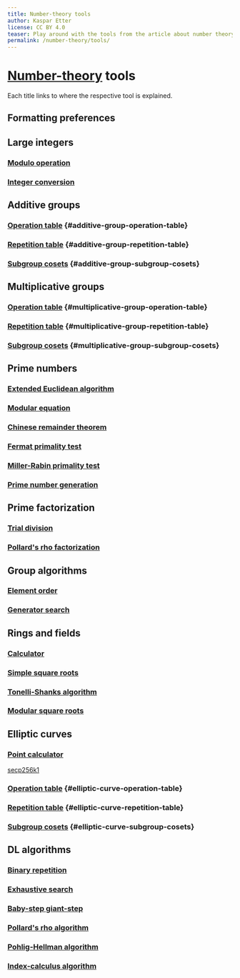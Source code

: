 ```yaml
---
title: Number-theory tools
author: Kaspar Etter
license: CC BY 4.0
teaser: Play around with the tools from the article about number theory.
permalink: /number-theory/tools/
---
```


# [Number-theory](/number-theory/) tools

Each title links to where the respective tool is explained.


## Formatting preferences


<div id="tool-math-formatting"></div>


## Large integers


### [Modulo operation](/number-theory/#modulo-operation)

<div id="tool-integer-modulo"></div>


### [Integer conversion](/number-theory/#integer-conversion)

<div id="tool-integer-conversion"></div>


## Additive groups


### [Operation table](/number-theory/#additive-group-operation-table) {#additive-group-operation-table}

<div id="tool-table-additive-group-operation"></div>


### [Repetition table](/number-theory/#additive-group-repetition-table) {#additive-group-repetition-table}

<div id="tool-table-additive-group-repetition"></div>


### [Subgroup cosets](/number-theory/#additive-group-subgroup-cosets) {#additive-group-subgroup-cosets}

<div id="tool-cosets-additive-group"></div>


## Multiplicative groups


### [Operation table](/number-theory/#multiplicative-group-operation-table) {#multiplicative-group-operation-table}

<div id="tool-table-multiplicative-group-operation"></div>


### [Repetition table](/number-theory/#multiplicative-group-repetition-table) {#multiplicative-group-repetition-table}

<div id="tool-table-multiplicative-group-repetition"></div>


### [Subgroup cosets](/number-theory/#multiplicative-group-subgroup-cosets) {#multiplicative-group-subgroup-cosets}

<div id="tool-cosets-multiplicative-group"></div>


## Prime numbers


### [Extended Euclidean algorithm](/number-theory/#extended-euclidean-algorithm)

<div id="tool-integer-extended-euclidean-algorithm"></div>


### [Modular equation](/number-theory/#solving-modular-equations)

<div id="tool-integer-modular-equation"></div>


### [Chinese remainder theorem](/number-theory/#extended-euclidean-algorithm)

<div id="tool-integer-chinese-remainder-theorem"></div>


### [Fermat primality test](/number-theory/#fermat-primality-test)

<div id="tool-integer-fermat-primality-test"></div>


### [Miller-Rabin primality test](/number-theory/#miller-rabin-primality-test)

<div id="tool-integer-miller-rabin-primality-test"></div>


### [Prime number generation](/number-theory/#prime-number-generation)

<div id="tool-integer-prime-number-generation"></div>


## Prime factorization


### [Trial division](/number-theory/#integer-factorization)

<div id="tool-integer-factorization-trial-division"></div>


### [Pollard's rho factorization](/number-theory/#pollards-rho-factorization-algorithm)

<div id="tool-integer-factorization-pollards-rho"></div>


## Group algorithms


### [Element order](/number-theory/#determining-the-order-of-an-element)

<div class="tabbed" data-titles="Multiplicative group | Elliptic curve | Both" data-default="Multiplicative group">
    <div id="tool-group-multiplicative-group-element-order"></div>
    <div id="tool-group-elliptic-curve-element-order"></div>
</div>


### [Generator search](/number-theory/#a-faster-algorithm-for-finding-a-generator)

<div class="tabbed" data-titles="Multiplicative group | Elliptic curve | Both" data-default="Multiplicative group">
    <div id="tool-group-multiplicative-group-generator-search"></div>
    <div id="tool-group-elliptic-curve-generator-search"></div>
</div>


## Rings and fields


### [Calculator](/number-theory/#calculator)

<div id="tool-ring-operations"></div>


### [Simple square roots](/number-theory/#square-roots)

<div id="tool-integer-simple-square-roots"></div>


### [Tonelli-Shanks algorithm](/number-theory/#tonelli-shanks-algorithm)

<div id="tool-integer-tonelli-shanks-algorithm"></div>


### [Modular square roots](/number-theory/#square-roots-modulo-composite-numbers)

<div id="tool-integer-modular-square-roots"></div>


## Elliptic curves


### [Point calculator](/number-theory/#point-calculator)

<div id="tool-elliptic-curve-operations"></div>

<a href="#tool-elliptic-curve-operations&p=FFFFFFFF+FFFFFFFF+FFFFFFFF+FFFFFFFF+FFFFFFFF+FFFFFFFF+FFFFFFFE+FFFFFC2F&a=0&b=7&Ax=79BE667E+F9DCBBAC+55A06295+CE870B07+029BFCDB+2DCE28D9+59F2815B+16F81798&Ay=true&Bx=1&By=true&c=FFFFFFFF+FFFFFFFF+FFFFFFFF+FFFFFFFE+BAAEDCE6+AF48A03B+BFD25E8C+D0364141">secp256k1</a>


### [Operation table](/number-theory/#elliptic-curve-operation-table) {#elliptic-curve-operation-table}

<div id="tool-table-elliptic-curve-operation"></div>


### [Repetition table](/number-theory/#elliptic-curve-repetition-table) {#elliptic-curve-repetition-table}

<div id="tool-table-elliptic-curve-repetition"></div>


### [Subgroup cosets](/number-theory/#elliptic-curve-subgroup-cosets) {#elliptic-curve-subgroup-cosets}

<div id="tool-cosets-elliptic-curve"></div>


## DL algorithms


### [Binary repetition](/number-theory/#repetition-revisited)

<div class="tabbed" data-titles="Multiplicative group | Elliptic curve | Both" data-default="Multiplicative group">
    <div id="tool-discrete-logarithm-multiplicative-group-binary-repetition"></div>
    <div id="tool-discrete-logarithm-elliptic-curve-binary-repetition"></div>
</div>


### [Exhaustive search](/number-theory/#exhaustive-search)

<div class="tabbed" data-titles="Multiplicative group | Elliptic curve | Both" data-default="Multiplicative group">
    <div id="tool-discrete-logarithm-multiplicative-group-exhaustive-search"></div>
    <div id="tool-discrete-logarithm-elliptic-curve-exhaustive-search"></div>
</div>


### [Baby-step giant-step](/number-theory/#baby-step-giant-step)

<div class="tabbed" data-titles="Multiplicative group | Elliptic curve | Both" data-default="Multiplicative group">
    <div id="tool-discrete-logarithm-multiplicative-group-baby-step-giant-step"></div>
    <div id="tool-discrete-logarithm-elliptic-curve-baby-step-giant-step"></div>
</div>


### [Pollard's rho algorithm](/number-theory/#pollards-rho-algorithm)

<div class="tabbed" data-titles="Multiplicative group | Elliptic curve | Both" data-default="Multiplicative group">
    <div id="tool-discrete-logarithm-multiplicative-group-pollards-rho-algorithm"></div>
    <div id="tool-discrete-logarithm-elliptic-curve-pollards-rho-algorithm"></div>
</div>


### [Pohlig-Hellman algorithm](/number-theory/#pohlig-hellman-algorithm)

<div class="tabbed" data-titles="Multiplicative group | Elliptic curve | Both" data-default="Multiplicative group">
    <div id="tool-discrete-logarithm-multiplicative-group-pohlig-hellman-algorithm"></div>
    <div id="tool-discrete-logarithm-elliptic-curve-pohlig-hellman-algorithm"></div>
</div>


### [Index-calculus algorithm](/number-theory/#index-calculus-algorithm)

<div class="tabbed" data-titles="Multiplicative group" data-default="Multiplicative group">
    <div id="tool-discrete-logarithm-multiplicative-group-index-calculus-algorithm"></div>
</div>
